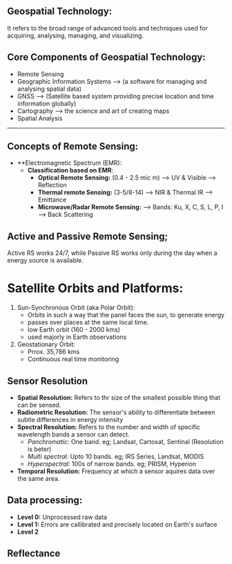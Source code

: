 ## Geospatial Technology:
It refers to the broad range of advanced tools and techniques used for acquiring, analysing, managing, and visualizing.

## Core Components of Geospatial Technology:
- Remote Sensing
- Geographic Information Systems --> (a software for managing and analysing spatial data)
- GNSS --> (Satellite based system providing precise location and time information globally)
- Cartography --> the science and art of creating maps
- Spatial Analysis
___
## Concepts of Remote Sensing:
- **Electromagnetic Spectrum (EMR):
  - **Classification based on EMR**:
    - **Optical Remote Sensing:** (0.4 - 2.5 mic m) --> UV & Visible --> Reflection
    - **Thermal remote Sensing:** (3-5/8-14) --> NIR & Thermal IR --> Emittance
    - **Microwave/Radar Remote Sensing:** --> Bands: Ku, X, C, S, L, P, I --> Back Scattering
   
## Active and Passive Remote Sensing;
Active RS works 24/7, while Passive RS works only during the day when a energy source is available.

# Satellite Orbits and Platforms:
1. Sun-Synchronous Orbit (aka Polar Orbit):
   - Orbits in such a way that the panel faces the sun, to generate energy
   - passes over places at the same local time.
   - low Earth orbit (160 - 2000 kms)
   - used majorly in Earth observations
2. Geostationary Orbit:
   - Prrox. 35,786 kms
   - Continuous real time monitoring

## Sensor Resolution
- **Spatial Resolution:** Refers to thr size of the smallest possible thing that can be sensed.
- **Radiometric Resolution:** The sensor's ability to differentiate between subtle differences in energy intensity
- **Spectral Resolution:** Refers to the number and width of specific wavelength bands a sensor can detect.
  - _Panchromatic:_ One band. eg; Landsat, Cartosat, Sentinal (Resolution is beter)
  - _Multi spectral:_ Upto 10 bands. eg; IRS Series, Landsat, MODIS
  - _Hyperspectral:_ 100s of narrow bands. eg; PRISM, Hyperion
- **Temporal Resolution:** Frequency at which a sensor aquires data over the same area.

## Data processing:
- **Level 0:** Unprocessed raw data
- **Level 1:** Errors are callibrated and precisely located on Earth's surface
- **Level 2**



## Reflectance 


